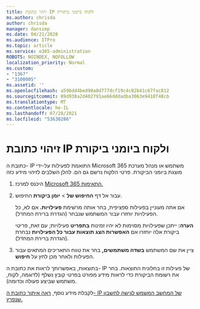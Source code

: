 ```yaml
---
title: זיהוי כתובת IP ולקוח ביומני ביקורת
ms.author: chrisda
author: chrisda
manager: dansimp
ms.date: 04/21/2020
ms.audience: ITPro
ms.topic: article
ms.service: o365-administration
ROBOTS: NOINDEX, NOFOLLOW
localization_priority: Normal
ms.custom:
- "1367"
- "3100005"
ms.assetid: ''
ms.openlocfilehash: a596dd4bed90a0d777dcf19c4c82b41c67fac812
ms.sourcegitcommit: 89d938a2d402791ae66dddadba3063e9418f48cb
ms.translationtype: MT
ms.contentlocale: he-IL
ms.lasthandoff: 07/28/2021
ms.locfileid: "53630286"
---
```

# <a name="identify-ip-address-and-client-in-audit-logs"></a>זיהוי כתובת IP ולקוח ביומני ביקורת

כתובת ה- IP התואמת לפעילות על-ידי Microsoft 365 משתמש או מנהל מערכת מוצגת ביומני הביקורת. פרטי הלקוח נרשם גם הם. להלן השלבים לזיהוי מידע כזה

1. היכנס למרכז [Microsoft 365 התאימות.](https://protection.office.com/)

2. עבור אל דף **החיפוש של**  >  **יומן ביקורת** החיפוש.

   אם אתה מעוניין בפעילות ספציפית, בחר אותה מרשימת **פעילויות.** אם לא, כל הפעילויות יוחזרו עבור המשתמש שנבחר (הגדרת ברירת המחדל).

   **הערה:** ייתכן שפעילויות מסוימות לא יהיו זמינות **בתפריט** פעילויות; עם זאת, פריטי ביקורת אלה יוחזרו אם **האפשרות הצג תוצאות עבור כל הפעילויות** נבחרת (הגדרת ברירת המחדל).

3. ציין את שם המשתמש **בשדה משתמשים,** בחר את טווח התאריכים המתאים עבור הפעילות ולאחר מכן לחץ על **חיפוש**.

בתוצאות, באפשרותך לראות את כתובת ה- IP של פעילות זו בחלונית התוצאות. בחר את רשומת הביקורת כדי  לראות מידע מפורט בפרטי קובץ נשלף (לדוגמה, לקוח, משתמש שביצע פעולה וכדומה).

לקבלת מידע נוסף, [ראה איתור כתובת ה- IP של המחשב המשמש לגישה לחשבון שנפרץ.](/microsoft-365/compliance/auditing-troubleshooting-scenarios#find-the-ip-address-of-the-computer-used-to-access-a-compromised-account)
